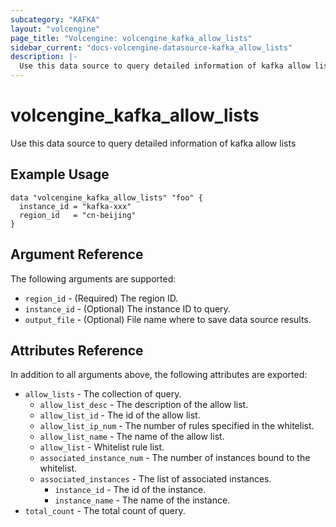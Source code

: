 ```yaml
---
subcategory: "KAFKA"
layout: "volcengine"
page_title: "Volcengine: volcengine_kafka_allow_lists"
sidebar_current: "docs-volcengine-datasource-kafka_allow_lists"
description: |-
  Use this data source to query detailed information of kafka allow lists
---
```

# volcengine_kafka_allow_lists
Use this data source to query detailed information of kafka allow lists
## Example Usage
```hcl
data "volcengine_kafka_allow_lists" "foo" {
  instance_id = "kafka-xxx"
  region_id   = "cn-beijing"
}
```
## Argument Reference
The following arguments are supported:
* `region_id` - (Required) The region ID.
* `instance_id` - (Optional) The instance ID to query.
* `output_file` - (Optional) File name where to save data source results.

## Attributes Reference
In addition to all arguments above, the following attributes are exported:
* `allow_lists` - The collection of query.
    * `allow_list_desc` - The description of the allow list.
    * `allow_list_id` - The id of the allow list.
    * `allow_list_ip_num` - The number of rules specified in the whitelist.
    * `allow_list_name` - The name of the allow list.
    * `allow_list` - Whitelist rule list.
    * `associated_instance_num` - The number of instances bound to the whitelist.
    * `associated_instances` - The list of associated instances.
        * `instance_id` - The id of the instance.
        * `instance_name` - The name of the instance.
* `total_count` - The total count of query.


